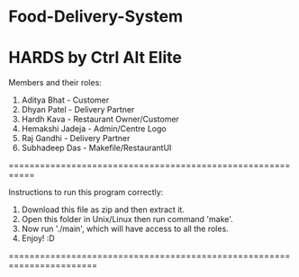 # Food-Delivery-System
HARDS by Ctrl Alt Elite
=======================================================================
Members and their roles:
  1. Aditya Bhat - Customer
  2. Dhyan Patel - Delivery Partner
  3. Hardh Kava - Restaurant Owner/Customer
  4. Hemakshi Jadeja - Admin/Centre Logo
  5. Raj Gandhi - Delivery Partner
  6. Subhadeep Das - Makefile/RestaurantUI



===========================================================


Instructions to run this program correctly:
  1. Download this file as zip and then extract it.
  2. Open this folder in Unix/Linux then run command 'make'.
  3. Now run './main', which will have access to all the roles.
  4. Enjoy! :D


=======================================================================
